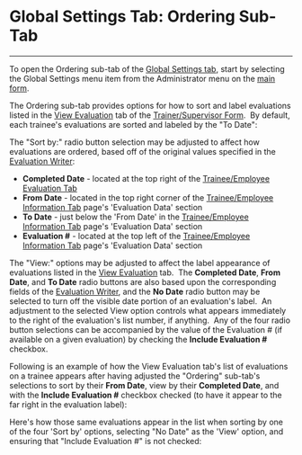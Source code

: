 # Global Settings Tab:     Ordering Sub-Tab 
-----

To open the Ordering sub-tab of the 
[Global Settings tab](<globset.md>), start by selecting the Global Settings menu item from the Administrator menu on the
[main 
form](<7jjr.md>).

The Ordering sub-tab provides options for how to sort and label evaluations listed in the [View Evaluation](<7d85.md>) tab of the [Trainer/Supervisor Form](<7d68.md>).&nbsp; By default, each trainee's evaluations are sorted and labeled by the "To Date":&nbsp;

The "Sort by:" radio button selection may be adjusted to affect how evaluations are ordered, based off of the original values specified in the [Evaluation Writer](<7dbk.md>):

- **Completed Date** - located at the top right of the [Trainee/Employee Evaluation Tab](<7dbp.md>)
- **From Date** - located in the top right corner of the [Trainee/Employee Information Tab](<7dbk.md>) page's 'Evaluation Data' section
- **To Date** - just below the 'From Date' in the [Trainee/Employee Information Tab](<7dbk.md>) page's 'Evaluation Data' section
- **Evaluation #** - located at the top left of the [Trainee/Employee Information Tab](<7dbk.md>) page's 'Evaluation Data' section

The "View:" options may be adjusted to affect the label appearance of evaluations listed in the [View Evaluation](<7d85.md>) tab.&nbsp; The **Completed Date**, **From Date**, and **To Date** radio buttons are also based upon the corresponding fields of the [Evaluation Writer](<7dbk.md>), and the **No Date** radio button may be selected to turn off the visible date portion of an evaluation's label.&nbsp; An adjustment to the selected View option controls what appears immediately to the right of the evaluation's list number, if anything.&nbsp; Any of the four radio button selections can be accompanied by the value of the Evaluation # (if available on a given evaluation) by checking the **Include Evaluation #** checkbox.

Following is an example of how the View Evaluation tab's list of evaluations on a trainee appears after having adjusted the "Ordering" sub-tab's selections to sort by their **From Date**, view by their **Completed Date**, and with the **Include Evaluation #** checkbox checked (to have it appear to the far right in the evaluation label):

Here's how those same evaluations appear in the list when sorting by one of the four 'Sort by' options, selecting "No Date" as the 'View' option, and ensuring that "Include Evaluation #" is not checked: